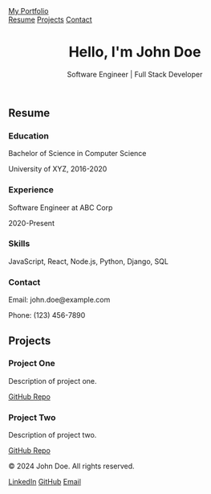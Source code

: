 <!DOCTYPE html>
<html lang="en">
<head>
  <meta charset="UTF-8">
  <meta name="viewport" content="width=device-width, initial-scale=1.0">
  <title>Engineering Project Board and Resume</title>
  <link href="https://cdn.jsdelivr.net/npm/tailwindcss@2.2.19/dist/tailwind.min.css" rel="stylesheet">
</head>
<body class="bg-gray-100 text-gray-900">

  <!-- Navbar -->
  <nav class="bg-white shadow">
    <div class="container mx-auto px-6 py-3">
      <div class="flex justify-between items-center">
        <div class="text-lg font-semibold">
          <a href="#" class="text-gray-800">My Portfolio</a>
        </div>
        <div class="flex space-x-4">
          <a href="#resume" class="text-gray-600 hover:text-gray-800">Resume</a>
          <a href="#projects" class="text-gray-600 hover:text-gray-800">Projects</a>
          <a href="#contact" class="text-gray-600 hover:text-gray-800">Contact</a>
        </div>
      </div>
    </div>
  </nav>

  <!-- Hero Section -->
  <header class="bg-gray-900 text-white py-20">
    <div class="container mx-auto px-6 text-center">
      <h1 class="text-4xl font-bold">Hello, I'm John Doe</h1>
      <p class="mt-4 text-lg">Software Engineer | Full Stack Developer</p>
    </div>
  </header>

  <!-- Resume Section -->
  <section id="resume" class="py-20">
    <div class="container mx-auto px-6">
      <h2 class="text-3xl font-bold mb-8">Resume</h2>
      <div class="grid grid-cols-1 md:grid-cols-2 gap-8">
        <div>
          <h3 class="text-xl font-semibold mb-4">Education</h3>
          <p>Bachelor of Science in Computer Science</p>
          <p>University of XYZ, 2016-2020</p>
        </div>
        <div>
          <h3 class="text-xl font-semibold mb-4">Experience</h3>
          <p>Software Engineer at ABC Corp</p>
          <p>2020-Present</p>
        </div>
        <div>
          <h3 class="text-xl font-semibold mb-4">Skills</h3>
          <p>JavaScript, React, Node.js, Python, Django, SQL</p>
        </div>
        <div>
          <h3 class="text-xl font-semibold mb-4">Contact</h3>
          <p>Email: john.doe@example.com</p>
          <p>Phone: (123) 456-7890</p>
        </div>
      </div>
    </div>
  </section>

  <!-- Projects Section -->
  <section id="projects" class="bg-white py-20">
    <div class="container mx-auto px-6">
      <h2 class="text-3xl font-bold mb-8">Projects</h2>
      <div class="grid grid-cols-1 md:grid-cols-2 gap-8">
        <div class="bg-gray-100 p-6 rounded-lg">
          <h3 class="text-xl font-semibold mb-2">Project One</h3>
          <p class="mb-4">Description of project one.</p>
          <a href="https://github.com/username/project-one" class="text-blue-500 hover:underline">GitHub Repo</a>
        </div>
        <div class="bg-gray-100 p-6 rounded-lg">
          <h3 class="text-xl font-semibold mb-2">Project Two</h3>
          <p class="mb-4">Description of project two.</p>
          <a href="https://github.com/username/project-two" class="text-blue-500 hover:underline">GitHub Repo</a>
        </div>
        <!-- Add more projects as needed -->
      </div>
    </div>
  </section>

  <!-- Footer -->
  <footer class="bg-gray-900 text-white py-6">
    <div class="container mx-auto px-6 text-center">
      <p>&copy; 2024 John Doe. All rights reserved.</p>
      <div class="flex justify-center space-x-4 mt-4">
        <a href="https://linkedin.com/in/username" class="text-gray-400 hover:text-white">LinkedIn</a>
        <a href="https://github.com/username" class="text-gray-400 hover:text-white">GitHub</a>
        <a href="mailto:john.doe@example.com" class="text-gray-400 hover:text-white">Email</a>
      </div>
    </div>
  </footer>

</body>
</html>
